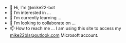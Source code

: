 - 👋 Hi, I’m @mike22-bot
- 👀 I’m interested in ...
- 🌱 I’m currently learning ...
- 💞️ I’m looking to collaborate on ...
- 📫 How to reach me ...
 I am using this  site  to  access my mike22bls@outlook.com Microsoft account.
<!---
mike22-bot/mike22-bot is a ✨ special ✨ repository because its `README.md` (this file) appears on your GitHub profile.
You can click the Preview link to take a look at your changes.

